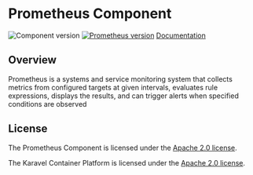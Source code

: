 # Prometheus Component

![Component version](https://img.shields.io/badge/dynamic/yaml?color=blue&label=component+version&query=$.entries.prometheus[0].version&url=https%3A%2F%2Fcharts.mikamai.com%2Fkaravel%2Findex.yaml&style=for-the-badge)
[![Prometheus version](https://img.shields.io/badge/dynamic/yaml?color=blue&label=prometheus+version&query=$.entries.prometheus[0].appVersion&url=https%3A%2F%2Fcharts.mikamai.com%2Fkaravel%2Findex.yaml&style=for-the-badge)](https://prometheus.io)
[Documentation](https://docs.karavel.io/components/prometheus)

## Overview

Prometheus is a systems and service monitoring system that collects metrics from configured targets at given intervals, evaluates rule expressions, displays the results, and can trigger alerts when specified conditions are observed

## License

The Prometheus Component is licensed under the [Apache 2.0 license](LICENSE).

The Karavel Container Platform is licensed under the [Apache 2.0 license](https://github.com/projectkaravel/platform/blob/main/LICENSE).
